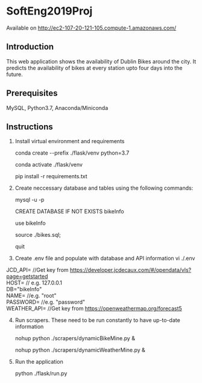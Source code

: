 # SoftEng2019Proj
Available on http://ec2-107-20-121-105.compute-1.amazonaws.com/

## Introduction
This web application shows the availability of Dublin Bikes around the city. It predicts the availability of bikes at every station upto four days into the future.

## Prerequisites
MySQL, Python3.7, Anaconda/Miniconda

## Instructions
1. Install virtual environment and requirements
<ul>conda create --prefix ./flask/venv python=3.7</ul>
<ul>conda activate ./flask/venv</ul>
<ul>pip install -r requirements.txt</ul>

2. Create neccessary database and tables using the following commands:
<ul>mysql -u <username> -p</ul>
<ul>CREATE DATABASE IF NOT EXISTS bikeInfo</ul>
<ul>use bikeInfo</ul>
<ul>source ./bikes.sql;</ul>
<ul>quit</ul>
  
3. Create .env file and populate with database and API information
vi ./.env
  
JCD_API=<API KEY> //Get key from https://developer.jcdecaux.com/#/opendata/vls?page=getstarted <br>
HOST= // e.g. 127.0.0.1 <br>
DB="bikeInfo" <br>
NAME= //e.g. "root" <br>
PASSWORD= //e.g. "password" <br>
WEATHER_API=<API key> //Get key from https://openweathermap.org/forecast5

4. Run scrapers. These need to be run constantly to have up-to-date information
<ul>nohup python ./scrapers/dynamicBikeMine.py & </ul>
<ul>nohup python ./scrapers/dynamicWeatherMine.py & </ul>

5. Run the application 
<ul>python ./flask/run.py</ul>
